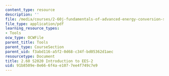 ```yaml
---
content_type: resource
description: ''
file: /media/courses/2-60j-fundamentals-of-advanced-energy-conversion-spring-2020/91b8509e8e666f4ae1077ee4f749c7e9_MIT2_60S20_EES_intro2.pdf
file_type: application/pdf
learning_resource_types:
- Tools
ocw_type: OCWFile
parent_title: Tools
parent_type: CourseSection
parent_uid: f3abd116-a5f2-0d68-c34f-bd05362d1aec
resourcetype: Document
title: 2.60 S2020 Introduction to EES-2
uid: 91b8509e-8e66-6f4a-e107-7ee4f749c7e9
---
```

